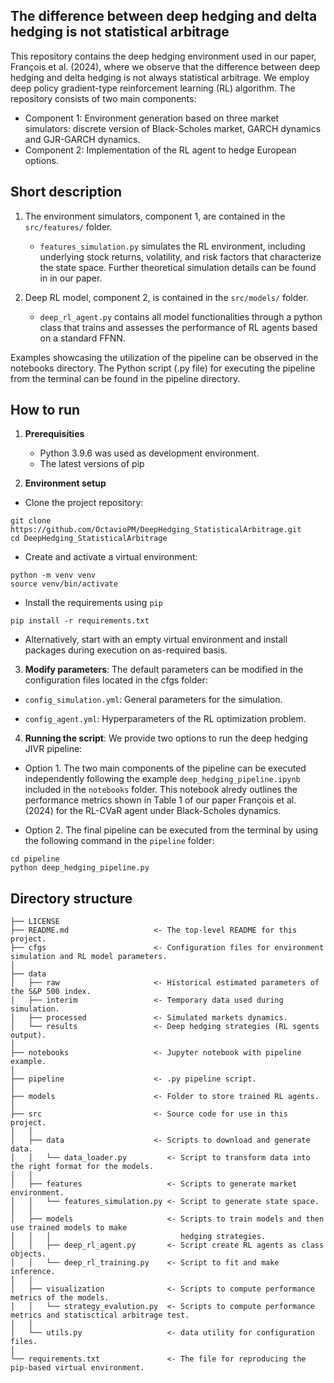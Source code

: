 ## The difference between deep hedging and delta hedging is not statistical arbitrage

This repository contains the deep hedging environment used in our paper, François et al. (2024), where we observe that the difference between deep hedging and delta hedging is not always statistical arbitrage. We employ deep policy gradient-type reinforcement learning (RL) algorithm. The repository consists of two main components:

- Component 1: Environment generation based on three market simulators: discrete version of Black-Scholes market, GARCH dynamics and GJR-GARCH dynamics.
- Component 2: Implementation of the RL agent to hedge European options.

## Short description

1. The environment simulators, component 1, are contained in the `src/features/` folder. 

    - `features_simulation.py` simulates the RL environment, including underlying stock returns, volatility, and risk factors that characterize the state space. Further theoretical simulation details can be found in in our paper.

2. Deep RL model, component 2, is contained in the `src/models/` folder. 

    - `deep_rl_agent.py` contains all model functionalities through a python class that trains and assesses the performance of RL agents based on a standard FFNN.

Examples showcasing the utilization of the pipeline can be observed in the notebooks directory.
The Python script (.py file) for executing the pipeline from the terminal can be found in the pipeline directory.

## How to run

1. **Prerequisities**
    - Python 3.9.6 was used as development environment.
    - The latest versions of pip

2. **Environment setup**

- Clone the project repository:

```nohighlight
git clone https://github.com/OctavioPM/DeepHedging_StatisticalArbitrage.git
cd DeepHedging_StatisticalArbitrage
```

- Create and activate a virtual environment:

```nohighlight
python -m venv venv
source venv/bin/activate
```

- Install the requirements using `pip`

```nohighlight
pip install -r requirements.txt
```

- Alternatively, start with an empty virtual environment and install packages during execution on as-required basis.

3. **Modify parameters**: The default parameters can be modified in the configuration files located in the cfgs folder:

- `config_simulation.yml`: General parameters for the simulation.

- `config_agent.yml`: Hyperparameters of the RL optimization problem.


4. **Running the script**: We provide two options to run the deep hedging JIVR pipeline:

- Option 1. The two main components of the pipeline can be executed independently following the example `deep_hedging_pipeline.ipynb` included in the `notebooks` folder. This notebook alredy outlines the performance metrics shown in Table 1 of our paper François et al. (2024) for the RL-CVaR agent under Black-Scholes dynamics.

- Option 2. The final pipeline can be executed from the terminal by using the following command in the `pipeline` folder: 

```nohighlight
cd pipeline
python deep_hedging_pipeline.py
```

## Directory structure

```nohighlight
├── LICENSE
├── README.md                   <- The top-level README for this project.
├── cfgs                        <- Configuration files for environment simulation and RL model parameters.
│
├── data
│   ├── raw                     <- Historical estimated parameters of the S&P 500 index.
│   ├── interim                 <- Temporary data used during simulation.
│   ├── processed               <- Simulated markets dynamics.
│   └── results                 <- Deep hedging strategies (RL sgents output).
│
├── notebooks                   <- Jupyter notebook with pipeline example.
│
├── pipeline                    <- .py pipeline script.
│
├── models                      <- Folder to store trained RL agents.
│
├── src                         <- Source code for use in this project.
│   │
│   ├── data                    <- Scripts to download and generate data.
│   │   └── data_loader.py         <- Script to transform data into the right format for the models.
│   │
│   ├── features                   <- Scripts to generate market environment.
│   │   └── features_simulation.py <- Script to generate state space.
│   │
│   ├── models                     <- Scripts to train models and then use trained models to make
│   │   │                             hedging strategies.
│   │   ├── deep_rl_agent.py       <- Script create RL agents as class objects.
│   │   └── deep_rl_training.py    <- Script to fit and make inference.
│   │
│   ├── visualization              <- Scripts to compute performance metrics of the models.
│   │   └── strategy_evalution.py  <- Scripts to compute performance metrics and statisctical arbitrage test.
│   │
│   └── utils.py                   <- data utility for configuration files.
│ 
└── requirements.txt               <- The file for reproducing the pip-based virtual environment.
```
